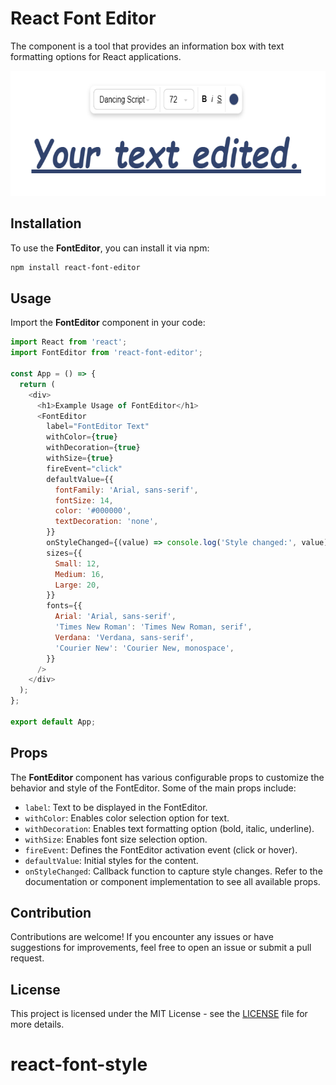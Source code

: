 # React Font Editor

The component is a tool that provides an information box with text formatting options for React applications.

[<img src="https://raw.githubusercontent.com/miguelbuca/react-font-style/main/src/assets/img/example.png" height="200" width="600"/>](exampe.png)

## Installation

To use the **FontEditor**, you can install it via npm:

```bash
npm install react-font-editor
```

## Usage

Import the **FontEditor** component in your code:

````javascript
import React from 'react';
import FontEditor from 'react-font-editor';

const App = () => {
  return (
    <div>
      <h1>Example Usage of FontEditor</h1>
      <FontEditor
        label="FontEditor Text"
        withColor={true}
        withDecoration={true}
        withSize={true}
        fireEvent="click"
        defaultValue={{
          fontFamily: 'Arial, sans-serif',
          fontSize: 14,
          color: '#000000',
          textDecoration: 'none',
        }}
        onStyleChanged={(value) => console.log('Style changed:', value)}
        sizes={{
          Small: 12,
          Medium: 16,
          Large: 20,
        }}
        fonts={{
          Arial: 'Arial, sans-serif',
          'Times New Roman': 'Times New Roman, serif',
          Verdana: 'Verdana, sans-serif',
          'Courier New': 'Courier New, monospace',
        }}
      />
    </div>
  );
};

export default App;

````

## Props

The **FontEditor** component has various configurable props to customize the behavior and style of the FontEditor. Some of the main props include:

- ``label``: Text to be displayed in the FontEditor.
- ``withColor``: Enables color selection option for text.
- ``withDecoration``: Enables text formatting option (bold, italic, underline).
- ``withSize``: Enables font size selection option.
- ``fireEvent``: Defines the FontEditor activation event (click or hover).
- ``defaultValue``: Initial styles for the content.
- ``onStyleChanged``: Callback function to capture style changes.
Refer to the documentation or component implementation to see all available props.

## Contribution

Contributions are welcome! If you encounter any issues or have suggestions for improvements, feel free to open an issue or submit a pull request.

## License

This project is licensed under the MIT License - see the [LICENSE](https://opensource.org/license/mit/)
 file for more details.
# react-font-style
